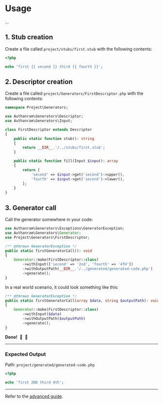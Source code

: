 # Usage

...

## 1. Stub creation

Create a file called `project/stubs/first.stub` with the following contents:

```php
<?php

echo 'first {{ second }} third {{ fourth }}';
```

## 2. Descriptor creation

Create a file called `project/Generators/FirstDescriptor.php` with the following
contents:

```php
namespace Project\Generators;

use Authanram\Generators\Descriptor;
use Authanram\Generators\Input;

class FirstDescriptor extends Descriptor
{
    public static function stub(): string
    {
        return __DIR__.'/../stubs/first.stub';
    }

    public static function fill(Input $input): array
    {
        return [
            'second' => $input->get('second')->upper(),
            'fourth' => $input->get('second')->lower(),
        ];
    }
}
```

## 3. Generator call

Call the generator somewhere in your code:

```php
use Authanram\Generators\Exceptions\GeneratorException;
use Authanram\Generators\Generator;
use Project\Generators\FirstDescriptor;

/** @throws GeneratorException */
public static firstGeneratorCall(): void
{
    Generator::make(FirstDescriptor::class)
        ->withInput(['second' => '2nd', 'fourth' => '4TH'])
        ->withOutputPath(__DIR__.'/../generated/generated-code.php')
        ->generate();
}
```

In a real world scenario, it could look something like this:

```php
/** @throws GeneratorException */
public static firstGeneratorCall(array $data, string $outputPath): void
{
    Generator::make(FirstDescriptor::class)
        ->withInput($data)
        ->withOutputPath($outputPath)
        ->generate();
}
```

__Done!__ &nbsp;🎉&nbsp;&nbsp;🥳

---

### Expected Output

Path: `project/generated/generated-code.php`

```php
<?php

echo 'first 2ND third 4th';
```

---

Refer to the [advanced guide](advanced-guide.md).
